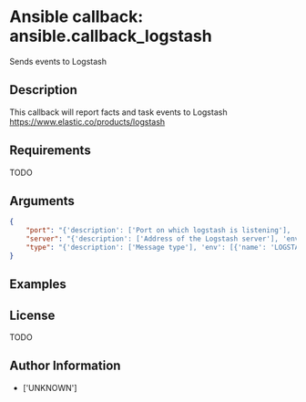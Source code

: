 # Ansible callback: ansible.callback_logstash


Sends events to Logstash

## Description

This callback will report facts and task events to Logstash https://www.elastic.co/products/logstash

## Requirements

TODO

## Arguments

``` json
{
    "port": "{'description': ['Port on which logstash is listening'], 'env': [{'name': 'LOGSTASH_PORT'}], 'default': 5000}",
    "server": "{'description': ['Address of the Logstash server'], 'env': [{'name': 'LOGSTASH_SERVER'}], 'default': 'localhost'}",
    "type": "{'description': ['Message type'], 'env': [{'name': 'LOGSTASH_TYPE'}], 'default': 'ansible'}",
}
```

## Examples



## License

TODO

## Author Information
  - ['UNKNOWN']
